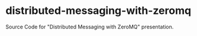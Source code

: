 distributed-messaging-with-zeromq
=================================

Source Code for "Distributed Messaging with ZeroMQ" presentation. 
